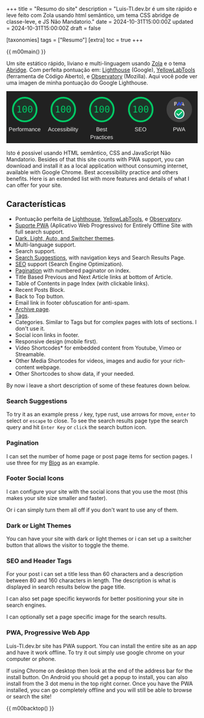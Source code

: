 +++
title = "Resumo do site"
description = "Luis-TI.dev.br é um site rápido e leve feito com Zola usando html semântico, um tema CSS abridge de classe-leve, e JS Não Mandatorio."
date = 2024-10-31T15:00:00Z
updated = 2024-10-31T15:00:00Z
draft = false

[taxonomies]
tags = ["Resumo"]
[extra]
toc = true
+++

{{ m00main() }}

Um site estático rápido, liviano e multi-linguagem usando [Zola](https://getzola.org) e o tema [Abridge](https://github.com/Jieiku/abridge). Com perfeita pontuação em: [Lighthouse](https://pagespeed.web.dev/report?url=luis-ti.dev.br) (Google), [YellowLabTools](https://yellowlab.tools/) (ferramenta de Código Aberto), e [Observatory](https://developer.mozilla.org/en-US/observatory/analyze?host=luis-ti.dev.br) (Mozilla). Aqui você pode ver uma imagen de minha pontuação do Google Lighthouse.
<!-- more -->

![lighthouse](lighthouse.png)

Isto é possivel usando HTML semântico, CSS and JavaScript Não Mandatorio. Besides of that this site counts with PWA support, you can download and install it as a local application without consuming internet, available with Google Chrome. Best accessibility practice and others benefits. Here is an extended list with more features and details of what I can offer for your site.

## Características

- Pontuação perfeita de [Lighthouse](https://pagespeed.web.dev/report?url=luis-ti.dev.br), [YellowLabTools](https://yellowlab.tools/), e [Observatory](https://developer.mozilla.org/en-US/observatory/analyze?host=luis-ti.dev.br).
- [Suporte PWA](#pwa-progressive-web-app) (Aplicativo Web Progressivo) for Entirely Offline Site with full search support.
- [Dark, Light, Auto, and Switcher themes](#dark-or-light-themes).
- Multi-language support.
- Search support.
- [Search Suggestions](#search-suggestions), with navigation keys and Search Results Page.
- [SEO](#seo-and-header-tags) support (Search Engine Optimization).
- [Pagination](#pagination) with numbered paginator on index.
- Title Based Previous and Next Article links at bottom of Article.
- Table of Contents in page Index (with  clickable links).
- Recent Posts Block.
- Back to Top button.
- Email link in footer obfuscation for anti-spam.
- [Archive page](https://luis-ti.dev.br/archivo/).
- [Tags](https://luis-ti.dev.br/tags/).
- Categories. Similar to Tags but for complex pages with lots of sections. I don't use it.
- Social icon links in footer.
- Responsive design (mobile first).
- Video Shortcodes* for embedded content from Youtube, Vimeo or Streamable.
- Other Media Shortcodes for videos, images and audio for your rich-content webpage.
- Other Shortcodes to show data, if your needed.

By now i leave a short description of some of these features down below.

### Search Suggestions

To try it as an example press `/` key, type rust, use arrows for move, `enter` to select or `escape` to close. To see the search results page type the search query and hit `Enter Key` or `click` the search button icon.


### Pagination

I can set the number of home page or post page items for section pages. I use three for my [Blog](https://luis-ti.dev.br/blog/) as an example.

### Footer Social Icons

I can configure your site with the social icons that you use the most (this makes your site size smaller and faster).

Or i can simply turn them all off if you don't want to use any of them.

### Dark or Light Themes

You can have your site with dark or light themes or i can set up a switcher button that allows the visitor to toggle the theme.

### SEO and Header Tags

For your post i can set a title less than 60 characters and a description between 80 and 160 characters in length. The description is what is displayed in search results below the page title.

I can also set page specific keywords for better positioning your site in search engines.

I can optionally set a page specific image for the search results.

### PWA, Progressive Web App

Luis-TI.dev.br site has PWA support. You can install the entire site as an app and have it work offline. To try it out simply use google chrome on your computer or phone.

If using Chrome on desktop then look at the end of the address bar for the install button. On Android you should get a popup to install, you can also install from the 3 dot menu in the top right corner. Once you have the PWA installed, you can go completely offline and you will still be able to browse or search the site!

{{ m00backtop() }}

